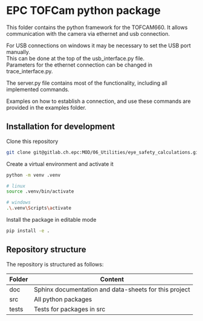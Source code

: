 # EPC TOFCam python package
This folder contains the python framework for the TOFCAM660.
It allows communication with the camera via ethernet and usb connection.

For USB connections on windows it may be necessary to set the USB port manually.  
This can be done at the top of the usb_interface.py file.  
Parameters for the ethernet connection can be changed in trace_interface.py.  

The server.py file contains most of the functionality, including all implemented commands.  

Examples on how to establish a connection, and use these commands are provided in the examples folder.  


## Installation for development

Clone this repository 
```bash
git clone git@gitlab.ch.epc:MOD/06_Utilities/eye_safety_calculations.git
```

Create a virtual environment and activate it
```bash
python -m venv .venv  

# linux
source .venv/bin/activate

# windows
.\.venv\Scripts\activate
```

Install the package in editable mode
```bash
pip install -e .
```

## Repository structure

The repository is structured as follows:

Folder          | Content
----------------| ---------------------------------
doc             | Sphinx documentation and data-sheets for this project
src             | All python packages
tests           | Tests for packages in src
